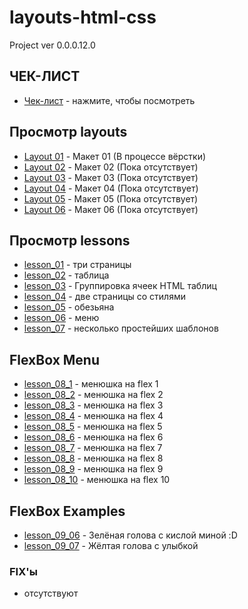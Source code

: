 # layouts-html-css
Project ver 0.0.0.12.0

## ЧЕК-ЛИСТ
- [Чек-лист] - нажмите, чтобы посмотреть
 


## Просмотр layouts
- [Layout 01] - Макет 01 (В процессе вёрстки)
- [Layout 02] - Макет 02 (Пока отсутствует)
- [Layout 03] - Макет 03 (Пока отсутствует)
- [Layout 04] - Макет 04 (Пока отсутствует)
- [Layout 05] - Макет 05 (Пока отсутствует)
- [Layout 06] - Макет 06 (Пока отсутствует)

## Просмотр lessons
- [lesson_01] - три страницы
- [lesson_02] - таблица
- [lesson_03] - Группировка ячеек HTML таблиц
- [lesson_04] - две страницы со стилями
- [lesson_05] - обезьяна
- [lesson_06] - меню
- [lesson_07] - несколько простейших шаблонов

## FlexBox Menu
- [lesson_08_1] - менюшка на flex 1
- [lesson_08_2] - менюшка на flex 2
- [lesson_08_3] - менюшка на flex 3
- [lesson_08_4] - менюшка на flex 4
- [lesson_08_5] - менюшка на flex 5
- [lesson_08_6] - менюшка на flex 6
- [lesson_08_7] - менюшка на flex 7
- [lesson_08_8] - менюшка на flex 8
- [lesson_08_9] - менюшка на flex 9
- [lesson_08_10] - менюшка на flex 10


## FlexBox Examples
- [lesson_09_06] - Зелёная голова с кислой миной :D
- [lesson_09_07] - Жёлтая голова с улыбкой

### FIX'ы
- отсутствуют

[Layout 01]: http://htmlpreview.github.io/?https://github.com/kroobeet/layouts-html-css/blob/master/LAYOUTS/01/index.html
[Layout 02]: http://htmlpreview.github.io/?https://github.com/kroobeet/layouts-html-css/blob/master/LAYOUTS/02/index.html
[Layout 03]: http://htmlpreview.github.io/?https://github.com/kroobeet/layouts-html-css/blob/master/LAYOUTS/03/index.html
[Layout 04]: http://htmlpreview.github.io/?https://github.com/kroobeet/layouts-html-css/blob/master/LAYOUTS/04/index.html
[Layout 05]: http://htmlpreview.github.io/?https://github.com/kroobeet/layouts-html-css/blob/master/LAYOUTS/05/index.html
[Layout 06]: http://htmlpreview.github.io/?https://github.com/kroobeet/layouts-html-css/blob/master/LAYOUTS/06/index.html

[lesson_01]: http://htmlpreview.github.io/?https://github.com/kroobeet/layouts-html-css/blob/master/LAYOUTS/lessons/lesson_01/page_1.html
[lesson_02]: http://htmlpreview.github.io/?https://github.com/kroobeet/layouts-html-css/blob/master/LAYOUTS/lessons/lesson_02/index.html
[lesson_03]: http://htmlpreview.github.io/?https://github.com/kroobeet/layouts-html-css/blob/master/LAYOUTS/lessons/lesson_03/index.html
[lesson_04]: http://htmlpreview.github.io/?https://github.com/kroobeet/layouts-html-css/blob/master/LAYOUTS/lessons/lesson_04/page_1.html
[lesson_05]: http://htmlpreview.github.io/?https://github.com/kroobeet/layouts-html-css/blob/master/LAYOUTS/lessons/lesson_05/index.html
[lesson_06]: http://htmlpreview.github.io/?https://github.com/kroobeet/layouts-html-css/blob/master/LAYOUTS/lessons/lesson_06/index.html
[lesson_07]: http://htmlpreview.github.io/?https://github.com/kroobeet/layouts-html-css/blob/master/LAYOUTS/lessons/lesson_07/01/index.html


[lesson_08_1]: http://htmlpreview.github.io/?https://github.com/kroobeet/layouts-html-css/blob/master/LAYOUTS/lessons/lesson_08/01/index.html
[lesson_08_2]: http://htmlpreview.github.io/?https://github.com/kroobeet/layouts-html-css/blob/master/LAYOUTS/lessons/lesson_08/02/index.html
[lesson_08_3]: http://htmlpreview.github.io/?https://github.com/kroobeet/layouts-html-css/blob/master/LAYOUTS/lessons/lesson_08/03/index.html
[lesson_08_4]: http://htmlpreview.github.io/?https://github.com/kroobeet/layouts-html-css/blob/master/LAYOUTS/lessons/lesson_08/04/index.html
[lesson_08_5]: http://htmlpreview.github.io/?https://github.com/kroobeet/layouts-html-css/blob/master/LAYOUTS/lessons/lesson_08/05/index.html
[lesson_08_6]: http://htmlpreview.github.io/?https://github.com/kroobeet/layouts-html-css/blob/master/LAYOUTS/lessons/lesson_08/06/index.html
[lesson_08_7]: http://htmlpreview.github.io/?https://github.com/kroobeet/layouts-html-css/blob/master/LAYOUTS/lessons/lesson_08/07/index.html
[lesson_08_8]: http://htmlpreview.github.io/?https://github.com/kroobeet/layouts-html-css/blob/master/LAYOUTS/lessons/lesson_08/08/index.html
[lesson_08_9]: http://htmlpreview.github.io/?https://github.com/kroobeet/layouts-html-css/blob/master/LAYOUTS/lessons/lesson_08/09/index.html
[lesson_08_10]: http://htmlpreview.github.io/?https://github.com/kroobeet/layouts-html-css/blob/master/LAYOUTS/lessons/lesson_08/10/index.html

[lesson_09_06]: http://htmlpreview.github.io/?https://github.com/kroobeet/layouts-html-css/blob/master/LAYOUTS/lessons/lesson_09/06/index.html
[lesson_09_07]: http://htmlpreview.github.io/?https://github.com/kroobeet/layouts-html-css/blob/master/LAYOUTS/lessons/lesson_09/07/index.html

[Чек-лист]: http://htmlpreview.github.io/?https://github.com/kroobeet/layouts-html-css/blob/master/tasks.todo